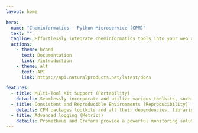 ```yaml
---
layout: home

hero:
  name: "Cheminformatics - Python Microservice (CPM)"
  text: ""
  tagline: Effortlessly integrate cheminformatics tools into your web application or workflows.
  actions:
    - theme: brand
      text: Documentation
      link: /introduction
    - theme: alt
      text: API
      link: https://api.naturalproducts.net/latest/docs

features:
  - title: Multi-Tool Kit Support (Portability)
    details: Seamlessly incorporate and utilize various toolkits, such as RDKit, CDK, and OpenBabel, to improve your cheminformatics and computational chemistry tasks without the need for complex setup. Maximize the benefits of different frameworks available.
  - title: Consistent and Reproducible Environments (Reproducibility)
    details: CPM packages toolkits and all their dependencies, libraries, and system tools, into a single container (including the entire runtime ensuring consistency across different deployments).
  - title: Advanced logging (Metrics)
    details: Prometheus and Grafana provide a powerful monitoring solution for CPM that collects and visualizes metrics in real-time, enabling efficient tracking of system health, performance, and behavior.
---
```

